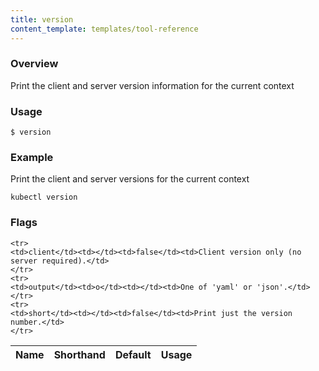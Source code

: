 ```yaml
---
title: version
content_template: templates/tool-reference
---
```


### Overview
Print the client and server version information for the current context

### Usage

`$ version`


### Example

 Print the client and server versions for the current context

```shell
kubectl version
```




### Flags

<div class="table-responsive"><table class="table table-bordered">
<thead class="thead-light">
<tr>
            <th>Name</th>
            <th>Shorthand</th>
            <th>Default</th>
            <th>Usage</th>
        </tr>
    </thead>
    <tbody>
    
    <tr>
    <td>client</td><td></td><td>false</td><td>Client version only (no server required).</td>
    </tr>
    <tr>
    <td>output</td><td>o</td><td></td><td>One of 'yaml' or 'json'.</td>
    </tr>
    <tr>
    <td>short</td><td></td><td>false</td><td>Print just the version number.</td>
    </tr>
</tbody>
</table></div>



